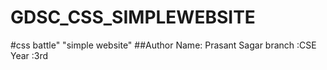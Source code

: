 # GDSC_CSS_SIMPLEWEBSITE
#css battle"
"simple website"
##Author
Name: Prasant Sagar
branch :CSE
Year :3rd
